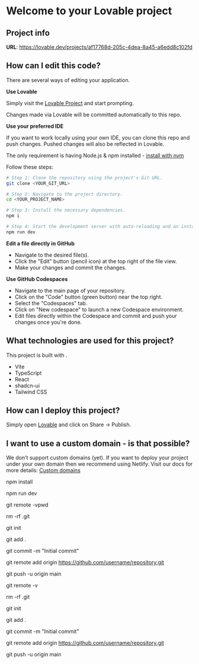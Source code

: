 # Welcome to your Lovable project

## Project info

**URL**: https://lovable.dev/projects/af17768d-205c-4dea-8a45-a6edd8c102fd

## How can I edit this code?

There are several ways of editing your application.

**Use Lovable**

Simply visit the [Lovable Project](https://lovable.dev/projects/af17768d-205c-4dea-8a45-a6edd8c102fd) and start prompting.

Changes made via Lovable will be committed automatically to this repo.

**Use your preferred IDE**

If you want to work locally using your own IDE, you can clone this repo and push changes. Pushed changes will also be reflected in Lovable.

The only requirement is having Node.js & npm installed - [install with nvm](https://github.com/nvm-sh/nvm#installing-and-updating)

Follow these steps:

```sh
# Step 1: Clone the repository using the project's Git URL.
git clone <YOUR_GIT_URL>

# Step 2: Navigate to the project directory.
cd <YOUR_PROJECT_NAME>

# Step 3: Install the necessary dependencies.
npm i

# Step 4: Start the development server with auto-reloading and an instant preview.
npm run dev
```

**Edit a file directly in GitHub**

- Navigate to the desired file(s).
- Click the "Edit" button (pencil icon) at the top right of the file view.
- Make your changes and commit the changes.

**Use GitHub Codespaces**

- Navigate to the main page of your repository.
- Click on the "Code" button (green button) near the top right.
- Select the "Codespaces" tab.
- Click on "New codespace" to launch a new Codespace environment.
- Edit files directly within the Codespace and commit and push your changes once you're done.

## What technologies are used for this project?

This project is built with .

- Vite
- TypeScript
- React
- shadcn-ui
- Tailwind CSS

## How can I deploy this project?

Simply open [Lovable](https://lovable.dev/projects/af17768d-205c-4dea-8a45-a6edd8c102fd) and click on Share -> Publish.

## I want to use a custom domain - is that possible?

We don't support custom domains (yet). If you want to deploy your project under your own domain then we recommend using Netlify. Visit our docs for more details: [Custom domains](https://docs.lovable.dev/tips-tricks/custom-domain/)
















npm install



npm run dev






git remote -vpwd


rm -rf .git


git init

git add .

git commit -m "Initial commit"

git remote add origin https://github.com/username/repository.git


git push -u origin main



git remote -v


rm -rf .git


git init

git add .

git commit -m "Initial commit"

git remote add origin https://github.com/username/repository.git


git push -u origin main

<!-- git remote add origin https://github.com/WlXPzEqki4/France_1.git -->



